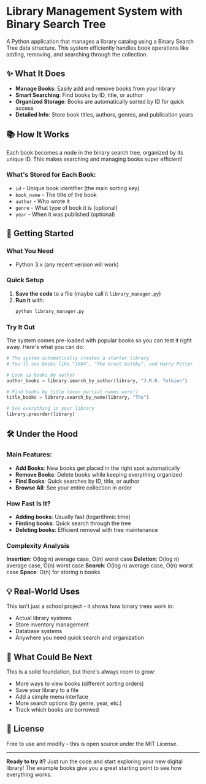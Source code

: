 # Library Management System with Binary Search Tree

A Python application that manages a library catalog using a Binary Search Tree data structure. This system efficiently handles book operations like adding, removing, and searching through the collection.

## ✨ What It Does

- **Manage Books**: Easily add and remove books from your library
- **Smart Searching**: Find books by ID, title, or author
- **Organized Storage**: Books are automatically sorted by ID for quick access
- **Detailed Info**: Store book titles, authors, genres, and publication years

## 📚 How It Works

Each book becomes a node in the binary search tree, organized by its unique ID. This makes searching and managing books super efficient!

### What's Stored for Each Book:
- `id` - Unique book identifier (the main sorting key)
- `book_name` - The title of the book
- `author` - Who wrote it
- `genre` - What type of book it is (optional)
- `year` - When it was published (optional)

## 🚀 Getting Started

### What You Need
- Python 3.x (any recent version will work)

### Quick Setup
1. **Save the code** to a file (maybe call it `library_manager.py`)
2. **Run it** with:
   ```bash
   python library_manager.py
   ```

### Try It Out
The system comes pre-loaded with popular books so you can test it right away. Here's what you can do:

```python
# The system automatically creates a starter library
# You'll see books like "1984", "The Great Gatsby", and Harry Potter

# Look up books by author
author_books = library.search_by_author(library, "J.R.R. Tolkien")

# Find books by title (even partial names work!)
title_books = library.search_by_name(library, "The")

# See everything in your library
library.preorder(library)
```

## 🛠️ Under the Hood

### Main Features:
- **Add Books**: New books get placed in the right spot automatically
- **Remove Books**: Delete books while keeping everything organized
- **Find Books**: Quick searches by ID, title, or author
- **Browse All**: See your entire collection in order

### How Fast Is It?
- **Adding books**: Usually fast (logarithmic time)
- **Finding books**: Quick search through the tree
- **Deleting books**: Efficient removal with tree maintenance

### Complexity Analysis
**Insertion**: O(log n) average case, O(n) worst case
**Deletion**: O(log n) average case, O(n) worst case
**Search**: O(log n) average case, O(n) worst case
**Space**: O(n) for storing n books

## 💡 Real-World Uses

This isn't just a school project - it shows how binary trees work in:
- Actual library systems
- Store inventory management
- Database systems
- Anywhere you need quick search and organization

## 🔮 What Could Be Next

This is a solid foundation, but there's always room to grow:
- More ways to view books (different sorting orders)
- Save your library to a file
- Add a simple menu interface
- More search options (by genre, year, etc.)
- Track which books are borrowed

## 📄 License

Free to use and modify - this is open source under the MIT License.

---

**Ready to try it?** Just run the code and start exploring your new digital library! The example books give you a great starting point to see how everything works.
